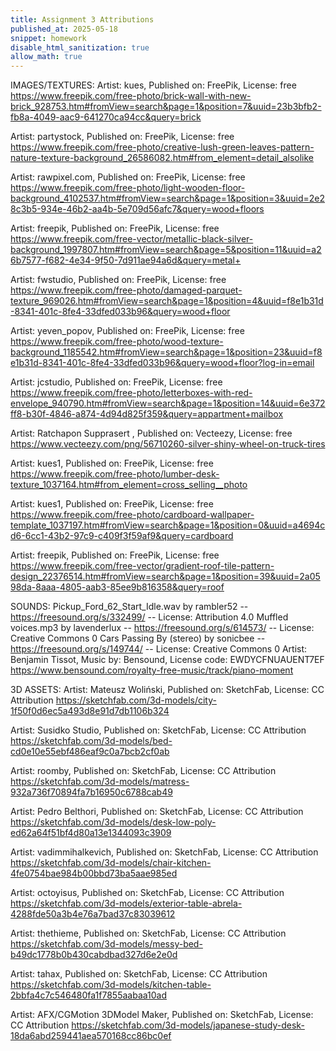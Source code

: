 ```yaml
---
title: Assignment 3 Attributions
published_at: 2025-05-18
snippet: homework
disable_html_sanitization: true
allow_math: true
---
```


IMAGES/TEXTURES:
Artist: kues, Published on: FreePik, License: free
https://www.freepik.com/free-photo/brick-wall-with-new-brick_928753.htm#fromView=search&page=1&position=7&uuid=23b3bfb2-fb8a-4049-aac9-641270ca94cc&query=brick

Artist: partystock, Published on: FreePik, License: free
https://www.freepik.com/free-photo/creative-lush-green-leaves-pattern-nature-texture-background_26586082.htm#from_element=detail_alsolike

Artist: rawpixel.com, Published on: FreePik, License: free
https://www.freepik.com/free-photo/light-wooden-floor-background_4102537.htm#fromView=search&page=1&position=3&uuid=2e28c3b5-934e-46b2-aa4b-5e709d56afc7&query=wood+floors

Artist: freepik, Published on: FreePik, License: free
https://www.freepik.com/free-vector/metallic-black-silver-background_1997807.htm#fromView=search&page=5&position=11&uuid=a26b7577-f682-4e34-9f50-7d911ae94a6d&query=metal+

Artist: fwstudio, Published on: FreePik, License: free
https://www.freepik.com/free-photo/damaged-parquet-texture_969026.htm#fromView=search&page=1&position=4&uuid=f8e1b31d-8341-401c-8fe4-33dfed033b96&query=wood+floor

Artist: yeven_popov, Published on: FreePik, License: free
https://www.freepik.com/free-photo/wood-texture-background_1185542.htm#fromView=search&page=1&position=23&uuid=f8e1b31d-8341-401c-8fe4-33dfed033b96&query=wood+floor?log-in=email

Artist: jcstudio, Published on: FreePik, License: free
https://www.freepik.com/free-photo/letterboxes-with-red-envelope_940790.htm#fromView=search&page=1&position=14&uuid=6e372ff8-b30f-4846-a874-4d94d825f359&query=appartment+mailbox

Artist: Ratchapon Supprasert , Published on: Vecteezy, License: free
https://www.vecteezy.com/png/56710260-silver-shiny-wheel-on-truck-tires

Artist: kues1, Published on: FreePik, License: free
https://www.freepik.com/free-photo/lumber-desk-texture_1037164.htm#from_element=cross_selling__photo

Artist: kues1, Published on: FreePik, License: free
https://www.freepik.com/free-photo/cardboard-wallpaper-template_1037197.htm#fromView=search&page=1&position=0&uuid=a4694cd6-6cc1-43b2-97c9-c409f3f59af9&query=cardboard

Artist: freepik, Published on: FreePik, License: free
https://www.freepik.com/free-vector/gradient-roof-tile-pattern-design_22376514.htm#fromView=search&page=1&position=39&uuid=2a0598da-8aaa-4805-aab3-85ee9b816358&query=roof


SOUNDS:
Pickup_Ford_62_Start_Idle.wav by rambler52 -- https://freesound.org/s/332499/ -- License: Attribution 4.0
Muffled voices.mp3 by lavenderlux -- https://freesound.org/s/614573/ -- License: Creative Commons 0
Cars Passing By (stereo) by sonicbee -- https://freesound.org/s/149744/ -- License: Creative Commons 0
Artist: Benjamin Tissot, Music by: Bensound, License code: EWDYCFNUAUENT7EF
https://www.bensound.com/royalty-free-music/track/piano-moment


3D ASSETS:
Artist: Mateusz Woliński, Published on: SketchFab, License: CC Attribution
https://sketchfab.com/3d-models/city-1f50f0d6ec5a493d8e91d7db1106b324

Artist: Susidko Studio, Published on: SketchFab, License: CC Attribution
https://sketchfab.com/3d-models/bed-cd0e10e55ebf486eaf9c0a7bcb2cf0ab

Artist: roomby, Published on: SketchFab, License: CC Attribution
https://sketchfab.com/3d-models/matress-932a736f70894fa7b16950c6788cab49

Artist: Pedro Belthori, Published on: SketchFab, License: CC Attribution
https://sketchfab.com/3d-models/desk-low-poly-ed62a64f51bf4d80a13e1344093c3909

Artist: vadimmihalkevich, Published on: SketchFab, License: CC Attribution
https://sketchfab.com/3d-models/chair-kitchen-4fe0754bae984b00bbd73ba5aae985ed

Artist: octoyisus, Published on: SketchFab, License: CC Attribution
https://sketchfab.com/3d-models/exterior-table-abrela-4288fde50a3b4e76a7bad37c83039612

Artist: thethieme, Published on: SketchFab, License: CC Attribution
https://sketchfab.com/3d-models/messy-bed-b49dc1778b0b430cabdbad327d6e2e0d

Artist: tahax, Published on: SketchFab, License: CC Attribution
https://sketchfab.com/3d-models/kitchen-table-2bbfa4c7c546480fa1f7855aabaa10ad

Artist: AFX/CGMotion 3DModel Maker, Published on: SketchFab, License: CC Attribution
https://sketchfab.com/3d-models/japanese-study-desk-18da6abd259441aea570168cc86bc0ef
